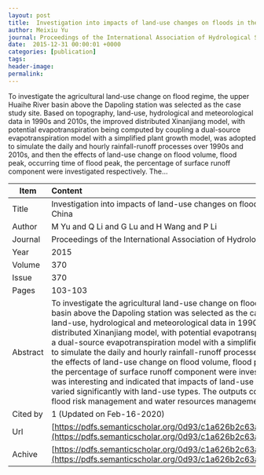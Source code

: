 ```yaml
---
layout: post
title:  Investigation into impacts of land-use changes on floods in the upper Huaihe River basin, China
author: Meixiu Yu
journal: Proceedings of the International Association of Hydrological Sciences
date:  2015-12-31 00:00:01 +0000
categories: [publication]
tags: 
header-image: 
permalink: 
---
```

To investigate the agricultural land-use change on flood regime, the upper Huaihe River basin above the Dapoling station was selected as the case study site. Based on topography, land-use, hydrological and meteorological data in 1990s and 2010s, the improved distributed Xinanjiang model, with potential evapotranspiration being computed by coupling a dual-source evapotranspiration model with a simplified plant growth model, was adopted to simulate the daily and hourly rainfall-runoff processes over 1990s and 2010s, and then the effects of land-use change on flood volume, flood peak, occurring time of flood peak, the percentage of surface runoff component were investigated respectively. The...
<!--the above is the excerpt-->
<!--more-->
<!--the following is the text-->


| Item           | Content     |
| ---------------|:------------|
| Title          | Investigation into impacts of land-use changes on floods in the upper Huaihe River basin, China     |
| Author         | M Yu and Q Li and G Lu and H Wang and P Li    |
| Journal        | Proceedings of the International Association of Hydrological Sciences   |
| Year           | 2015      |
| Volume         | 370	   |
| Issue          | 370	   |
| Pages          | 103-103	   |
| Abstract       | To investigate the agricultural land-use change on flood regime, the upper Huaihe River basin above the Dapoling station was selected as the case study site. Based on topography, land-use, hydrological and meteorological data in 1990s and 2010s, the improved distributed Xinanjiang model, with potential evapotranspiration being computed by coupling a dual-source evapotranspiration model with a simplified plant growth model, was adopted to simulate the daily and hourly rainfall-runoff processes over 1990s and 2010s, and then the effects of land-use change on flood volume, flood peak, occurring time of flood peak, the percentage of surface runoff component were investigated respectively. The results was interesting and indicated that impacts of land-use change on flood characteristics varied significantly with land-use types. The outputs could provide valuable references for flood risk management and water resources management in the Huaihe River basin.	 |
| Cited by			 | 1 (Updated on Feb-16-2020)   |
| Url  					 | [https://pdfs.semanticscholar.org/0d93/c1a626b2c63adca93dfce19f1374245b2516.pdf](https://pdfs.semanticscholar.org/0d93/c1a626b2c63adca93dfce19f1374245b2516.pdf)		   |
| Achive 	       | [https://pdfs.semanticscholar.org/0d93/c1a626b2c63adca93dfce19f1374245b2516.pdf](https://pdfs.semanticscholar.org/0d93/c1a626b2c63adca93dfce19f1374245b2516.pdf)		 |

